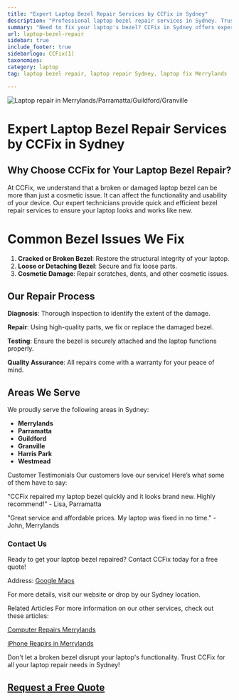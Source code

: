 ```yaml
---
title: "Expert Laptop Bezel Repair Services by CCFix in Sydney"
description: "Professional laptop bezel repair services in Sydney. Trust CCFix for quick, affordable, and reliable repair solutions for your laptop's bezel. Get a free quote today!"
summary: "Need to fix your laptop's bezel? CCFix in Sydney offers expert laptop bezel repair services. Fast, affordable, and reliable solutions to get your laptop looking new again. Contact us for a free quote!"
url: laptop-bezel-repair
sidebar: true
include_footer: true
sidebarlogo: CCFix(1)
taxonomies:
category: laptop
tag: laptop bezel repair, laptop repair Sydney, laptop fix Merrylands

---
```

![Laptop repair in Merrylands/Parramatta/Guildford/Granville](/images/laptop-bezel-repair.webp "CCFix technician fixing a laptop bezel, expert repair services in a professional environment.")

# Expert Laptop Bezel Repair Services by CCFix in Sydney

## Why Choose CCFix for Your Laptop Bezel Repair?
At CCFix, we understand that a broken or damaged laptop bezel can be more than just a cosmetic issue. It can affect the functionality and usability of your device. Our expert technicians provide quick and efficient bezel repair services to ensure your laptop looks and works like new.

# Common Bezel Issues We Fix

1. **Cracked or Broken Bezel**: Restore the structural integrity of your laptop.
2. **Loose or Detaching Bezel**: Secure and fix loose parts.
3. **Cosmetic Damage**: Repair scratches, dents, and other cosmetic issues.

## Our Repair Process
**Diagnosis**: Thorough inspection to identify the extent of the damage.

**Repair**: Using high-quality parts, we fix or replace the damaged bezel.

**Testing**: Ensure the bezel is securely attached and the laptop functions properly.

**Quality Assurance**: All repairs come with a warranty for your peace of mind.

## Areas We Serve
We proudly serve the following areas in Sydney:

- **Merrylands**
- **Parramatta**
- **Guildford**
- **Granville**
- **Harris Park**
- **Westmead**

Customer Testimonials
Our customers love our service! Here’s what some of them have to say:

"CCFix repaired my laptop bezel quickly and it looks brand new. Highly recommend!" - Lisa, Parramatta

"Great service and affordable prices. My laptop was fixed in no time." - John, Merrylands

### Contact Us

Ready to get your laptop bezel repaired? Contact CCFix today for a free quote!


Address: [Google Maps](https://maps.app.goo.gl/AbisHTXzq2XqgA8c7)

For more details, visit our website or drop by our Sydney location.



Related Articles
For more information on our other services, check out these articles:

[Computer Repairs Merrylands](https://ccfix.com.au/computer-repairs-merrylands)

[iPhone Reapirs in Merrylands](https://ccfix.com.au/iphone-battery-repair/)

Don't let a broken bezel disrupt your laptop's functionality. Trust CCFix for all your laptop repair needs in Sydney!
## [Request a Free Quote](https://form.jotform.com/241402975332857)

